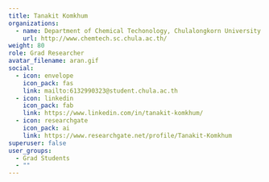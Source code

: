 ```yaml
---
title: Tanakit Komkhum
organizations:
  - name: Department of Chemical Techonology, Chulalongkorn University
    url: http://www.chemtech.sc.chula.ac.th/
weight: 80
role: Grad Researcher
avatar_filename: aran.gif
social:
  - icon: envelope
    icon_pack: fas
    link: mailto:6132990323@student.chula.ac.th
  - icon: linkedin
    icon_pack: fab
    link: https://www.linkedin.com/in/tanakit-komkhum/
  - icon: researchgate
    icon_pack: ai
    link: https://www.researchgate.net/profile/Tanakit-Komkhum
superuser: false
user_groups:
  - Grad Students
  - ""
---
```

